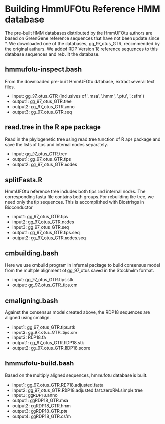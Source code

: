 # Building HmmUFOtu Reference HMM database
The pre-built HMM databases distributed by the HmmUFOtu authors are based on GreenGene reference sequences that have not been update since *. 
We downloaded one of the databases, gg_97_otus_GTR, recommended by the original authurs. We added RDP Version 18 reference sequences to this database sequences and rebuilt the database.

## hmmufotu-inspect.bash
From the downloaded pre-built HmmUFOtu database, extract several text files.
- input: gg_97_otus_GTR (inclusives of '.msa', '.hmm', '.ptu', '.csfm')
- output1: gg_97_otus_GTR.tree
- output2: gg_97_otus_GTR.anno
- output3: gg_97_otus_GTR.seq

## read.tree in the R ape package
Read in the phylogenetic tree using read.tree function of R ape package and save the lists of tips and internal nodes separately.
- input: gg_97_otus_GTR.tree
- output1: gg_97_otus_GTR.tips
- output2: gg_97_otus_GTR.nodes

## splitFasta.R
HmmUFOtu reference tree includes both tips and internal nodes. The corresponding fasta file contains both groups. For rebuilding the tree, we need only the tip sequences.
This is accomplished with Biostrings in Bioconductor.
- input1: gg_97_otus_GTR.tips
- input2: gg_97_otus_GTR.nodes
- input3: gg_97_otus_GTR.seq
- output1: gg_97_otus_GTR.tips.seq
- output2: gg_97_otus_GTR.nodes.seq

## cmbuilding.bash
Here we use cmbuild program in Infernal package to build consensus model from the multiple alignment of gg_97_otus saved in the Stockholm format.
- input: gg_97_otus_GTR.tips.stk
- output: gg_97_otus_GTR_tips.cm

## cmaligning.bash
Against the consensus model created above, the RDP18 sequences are aligned using cmalign.
- input1: gg_97_otus_GTR.tips.stk
- input2: gg_97_otus_GTR_tips.cm
- input3: RDP18.fa
- output1: gg_97_otus_GTR.RDP18.stk
- output2: gg_97_otus_GTR.RDP18.score

## hmmufotu-build.bash
Based on the multiply aligned sequences, hmmufotu database is built.
- input1: gg_97_otus_GTR.RDP18.adjusted.fasta
- input2: gg_97_otus_GTR.RDP18.adjusted.fast.zeroRM.simple.tree
- input3: ggRDP18.anno
- output1: ggRDP18_GTR.msa
- output2: ggRDP18_GTR.hmm
- output3: ggRDP18_GTR.ptu
- output4: ggRDP18_GTR.csfm
